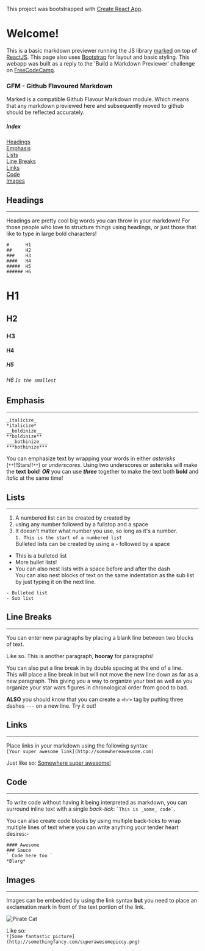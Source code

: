 This project was bootstrapped with [Create React App](https://github.com/facebook/create-react-app).

# Welcome!

This is a basic markdown previewer running the JS library [marked](https://github.com/markedjs/marked) on top of [ReactJS](https://reactjs.org). This page also uses [Bootstrap](https://getbootstrap.com) for layout and basic styling. This webapp was built as a reply to the 'Build a Markdown Previewer' challenge on [FreeCodeCamp](https://www.freecodecamp.org/learn/front-end-libraries/front-end-libraries-projects/build-a-markdown-previewer).

### GFM - Github Flavoured Markdown

Marked is a compatible Github Flavour Markdown module. Which means that any markdown previewed here and subsequently moved to github should be reflected accurately.

##### Index

[Headings](#headings)  
[Emphasis](#emphasis)  
[Lists](#lists)  
[Line Breaks](#linebreaks)  
[Links](#links)  
[Code](#code)  
[Images](#images)

<a name="headings"></a>

## Headings

---

Headings are pretty cool big words you can throw in your markdown! For those people who love to structure things using headings, or just those that like to type in large bold characters!

```
#      H1
##     H2
###    H3
####   H4
#####  H5
###### H6
```

# H1

## H2

### H3

#### H4

##### H5

###### H6 `Is the smallest`

<a name="emphasis"></a>

## Emphasis

---

```
_italicize_
*italicize*
__boldinize__
**boldinize**
___bothinize___
***bothinize***
```

You can emphasize text by wrapping your words in either _asterisks_ (`**`!!Stars!!`**`) or _underscores_. Using two underscores or asterisks will make the **text** **bold**! **_OR_** you can use **_three_** together to make the text both **bold** and _italic_ at the same time!

<a name="lists"></a>

## Lists

---

1. A numbered list can be created by created by
1. using any number followed by a fullstop and a space
1. It doesn't matter what number you use, so long as it's a number.  
   `1. This is the start of a numbered list`  
   Bulleted lists can be created by using a - followed by a space

- This is a bulleted list
- More bullet lists!
- You can also nest lists with a space before and after the dash  
  You can also nest blocks of text on the same indentation as the sub list by just typing it on the next line.

`- Bulleted list`  
`- Sub list`

<a name="linebreaks"></a>

## Line Breaks

---

You can enter new paragraphs by placing a blank line between two blocks of text.

Like so. This is another paragraph, **hooray** for paragraphs!

You can also put a line break in by double spacing at the end of a line.  
This will place a line break in but will not move the new line down as far as a new paragraph. This giving you a way to organize your text as well as you organize your star wars figures in chronological order from good to bad.

**ALSO** you should know that you can create a `<hr>` tag by putting three dashes `---` on a new line. Try it out!

## Links

---

Place links in your markdown using the following syntax:  
`[Your super awesome link](http://somewhereawesome.com)`

Just like so:
[Somewhere super awesome!](https://www.youtube.com/watch?v=oHg5SJYRHA0)

## Code

---

To write code without having it being interpreted as markdown, you can surround inline text with a single _back-tick_: `` `This is _some_ code` ``.

You can also create code blocks by using multiple back-ticks to wrap multiple lines of text where you can write anything your tender heart desires:-

```
#### Awesome
### Sauce
` Code here too `
*Blarg*
```

<a name="images"></a>

## Images

---

Images can be embedded by using the link syntax **but** you need to place an exclamation mark in front of the text portion of the link.

![Pirate Cat](https://i.chzbgr.com/full/2202934016/h0B04BB0F/yar-i-be-a-pirate)

Like so:  
`![Some fantastic picture](http://somethingfancy.com/superawesomepiccy.png)`
